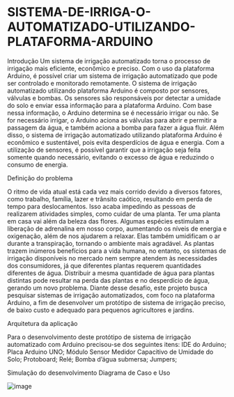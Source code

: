 # SISTEMA-DE-IRRIGA-O-AUTOMATIZADO-UTILIZANDO-PLATAFORMA-ARDUINO

Introdução
Um sistema de irrigação automatizado torna o processo de irrigação mais eficiente, econômico e
preciso. Com o uso da plataforma Arduino, é possível criar um sistema de irrigação automatizado
que pode ser controlado e monitorado remotamente.
O sistema de irrigação automatizado utilizando plataforma Arduino é composto por sensores,
válvulas e bombas. Os sensores são responsáveis por detectar a umidade do solo e enviar essa
informação para a plataforma Arduino. Com base nessa informação, o Arduino determina se é
necessário irrigar ou não. Se for necessário irrigar, o Arduino aciona as válvulas para abrir e
permitir a passagem da água, e também aciona a bomba para fazer a água fluir.
Além disso, o sistema de irrigação automatizado utilizando plataforma Arduino é econômico e
sustentável, pois evita desperdícios de água e energia. Com a utilização de sensores, é possível
garantir que a irrigação seja feita somente quando necessário, evitando o excesso de água e
reduzindo o consumo de energia.

Definição do problema

O ritmo de vida atual está cada vez mais corrido devido a diversos fatores, como trabalho, família,
lazer e trânsito caótico, resultando em perda de tempo para deslocamentos. Isso acaba
impedindo as pessoas de realizarem atividades simples, como cuidar de uma planta.
Ter uma planta em casa vai além da beleza das flores. Algumas espécies estimulam a liberação
de adrenalina em nosso corpo, aumentando os níveis de energia e oxigenação, além de nos ajudarem a relaxar. Elas também umidificam o ar durante a transpiração, tornando o ambiente mais agradável.
As plantas trazem inúmeros benefícios para a vida humana, no entanto, os sistemas de irrigação
disponíveis no mercado nem sempre atendem às necessidades dos consumidores, já que
diferentes plantas requerem quantidades diferentes de água. Distribuir a mesma quantidade de
água para plantas distintas pode resultar na perda das plantas e no desperdício de água, gerando
um novo problema.
Diante desse desafio, este projeto busca pesquisar sistemas de irrigação automatizados, com
foco na plataforma Arduino, a fim de desenvolver um protótipo de sistema de irrigação preciso, de
baixo custo e adequado para pequenos agricultores e jardins.

Arquitetura da aplicação

Para o desenvolvimento deste protótipo de sistema de irrigação automatizado
com Arduino precisou-se dos seguintes itens:
IDE do Arduino;
Placa Arduino UNO;
Módulo Sensor Medidor Capacitivo de Umidade do Solo;
Protoboard;
Relé;
Bomba d’água submersa;
Jumpers;

Simulação do desenvolvimento
Diagrama de Caso e Uso

![image](https://github.com/karielly16/SISTEMA-DE-IRRIGA-O-AUTOMATIZADO-UTILIZANDO-PLATAFORMA-ARDUINO/assets/79888115/dcc50298-c04f-4ee8-8470-ef4f0899bc16)


